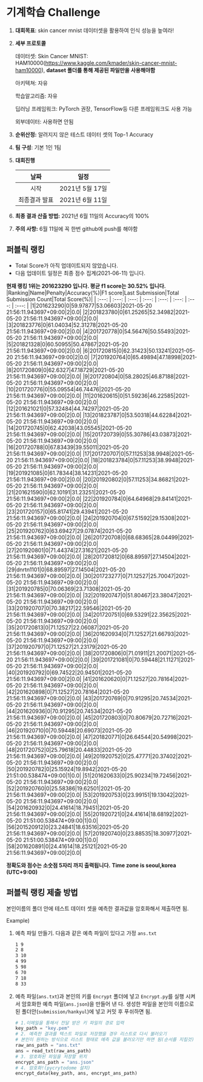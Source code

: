 # **기계학습 Challenge**
1. **대회목표**: skin cancer mnist 데이터셋을 활용하여 인식 성능을 높여라!

2. **세부 프로토콜**

   데이터셋: Skin Cancer MNIST: HAM10000(https://www.kaggle.com/kmader/skin-cancer-mnist-ham10000), 
           **dataset 폴더를 통해 제공된 파일만을 사용해야함**

   아키텍쳐: 자유

   학습알고리즘: 자유

   딥러닝 프레임워크: PyTorch 권장, TensorFlow등 다른 프레임워크도 사용 가능

   외부데이터: 사용하면 안됨

3. **순위산정:** 알려지지 않은 테스트 데이터 셋의 Top-1 Accuracy

4. **팀 구성**: 기본 1인 1팀


5. **대회진행**

   |     날짜      |      일정       |
   | :-----------: | :-------------: |
   |     시작      | 2021년 5월 17일 |
   | 최종결과 발표 | 2021년 6월 11일  |

6. **최종 결과 산출 방법:** 2021년 6월 11일의 Accuracy의 100%

7. **주의 사항:** 6월 11일에 꼭 한번 github에 push를 해야함


## 퍼블릭 랭킹

  
- Total Score가 아직 업데이트되지 않았습니다. 
 - 다음 업데이트 일정은 최종 점수 집계(2021-06-11) 입니다.
  
**현재 랭킹 1위는 201623290 입니다. 평균 f1 score는 30.52% 입니다.**
|Ranking|Name|Penalty|Accuracy(%)|F1 score|Last Submission|Total Submission Count|Total Score(%)|
| :---: | :---: | :---: | :---: | :---: | :---: | :---: | :---: |
|1|201623290|0|59.97877|53.06603|2021-05-20 21:56:11.943697+09:00|2|0.0|
|2|201823780|0|61.25265|52.34982|2021-05-20 21:56:11.943697+09:00|2|0.0|
|3|201823776|0|61.04034|52.31278|2021-05-20 21:56:11.943697+09:00|2|0.0|
|4|201720778|0|54.56476|50.55493|2021-05-20 21:56:11.943697+09:00|2|0.0|
|5|201821328|0|60.50955|50.47867|2021-05-20 21:56:11.943697+09:00|2|0.0|
|6|201720815|0|62.31423|50.13241|2021-05-20 21:56:11.943697+09:00|2|0.0|
|7|201920764|0|65.49894|47.18998|2021-05-20 21:56:11.943697+09:00|2|0.0|
|8|201720809|0|62.6327|47.18729|2021-05-20 21:56:11.943697+09:00|2|0.0|
|9|201720804|0|58.28025|46.87188|2021-05-20 21:56:11.943697+09:00|2|0.0|
|10|201720776|0|55.09554|46.74476|2021-05-20 21:56:11.943697+09:00|2|0.0|
|11|201620615|0|51.59236|46.22585|2021-05-20 21:56:11.943697+09:00|2|0.0|
|12|201621021|0|57.32484|44.74297|2021-05-20 21:56:11.943697+09:00|2|0.0|
|13|201823787|0|53.50318|44.62284|2021-05-20 21:56:11.943697+09:00|2|0.0|
|14|201720745|0|62.42038|43.05545|2021-05-20 21:56:11.943697+09:00|2|0.0|
|15|201720739|0|55.30786|43.03873|2021-05-20 21:56:11.943697+09:00|2|0.0|
|16|201720788|0|67.83439|39.55011|2021-05-20 21:56:11.943697+09:00|2|0.0|
|17|201720707|0|57.11253|38.9948|2021-05-20 21:56:11.943697+09:00|2|0.0|
|18|201823784|0|57.11253|38.9948|2021-05-20 21:56:11.943697+09:00|2|0.0|
|19|201921085|0|61.78344|38.14231|2021-05-20 21:56:11.943697+09:00|2|0.0|
|20|201920802|0|57.11253|34.86821|2021-05-20 21:56:11.943697+09:00|2|0.0|
|21|201621590|0|62.10191|31.23251|2021-05-20 21:56:11.943697+09:00|2|0.0|
|22|201920784|0|64.64968|29.84141|2021-05-20 21:56:11.943697+09:00|2|0.0|
|23|201720157|0|65.81741|29.43941|2021-05-20 21:56:11.943697+09:00|2|0.0|
|24|201920704|0|67.51592|29.15308|2021-05-20 21:56:11.943697+09:00|2|0.0|
|25|201920762|0|63.69427|29.07874|2021-05-20 21:56:11.943697+09:00|2|0.0|
|26|201720708|0|68.68365|28.04499|2021-05-20 21:56:11.943697+09:00|2|0.0|
|27|201920801|0|71.44374|27.31621|2021-05-20 21:56:11.943697+09:00|2|0.0|
|28|201720812|0|68.89597|27.14504|2021-05-20 21:56:11.943697+09:00|2|0.0|
|29|dnrtn1101|0|68.89597|27.14504|2021-05-20 21:56:11.943697+09:00|2|0.0|
|30|201723277|0|71.12527|25.70047|2021-05-20 21:56:11.943697+09:00|2|0.0|
|31|201920785|0|70.06369|23.71308|2021-05-20 21:56:11.943697+09:00|2|0.0|
|32|201920747|0|51.80467|23.38047|2021-05-20 21:56:11.943697+09:00|2|0.0|
|33|201920707|0|70.38217|22.59546|2021-05-20 21:56:11.943697+09:00|2|0.0|
|34|201720751|0|69.53291|22.35625|2021-05-20 21:56:11.943697+09:00|2|0.0|
|35|201720813|0|71.12527|22.06087|2021-05-20 21:56:11.943697+09:00|2|0.0|
|36|201620934|0|71.12527|21.66793|2021-05-20 21:56:11.943697+09:00|2|0.0|
|37|201920797|0|71.12527|21.23179|2021-05-20 21:56:11.943697+09:00|2|0.0|
|38|201720806|0|71.01911|21.20071|2021-05-20 21:56:11.943697+09:00|2|0.0|
|39|201721081|0|70.59448|21.11271|2021-05-20 21:56:11.943697+09:00|2|0.0|
|40|201920792|0|69.74522|20.94501|2021-05-20 21:56:11.943697+09:00|2|0.0|
|41|201620620|0|71.12527|20.78164|2021-05-20 21:56:11.943697+09:00|2|0.0|
|42|201620898|0|71.12527|20.78164|2021-05-20 21:56:11.943697+09:00|2|0.0|
|43|201720769|0|70.91295|20.74534|2021-05-20 21:56:11.943697+09:00|2|0.0|
|44|201620936|0|70.91295|20.74534|2021-05-20 21:56:11.943697+09:00|2|0.0|
|45|201720803|0|70.80679|20.72716|2021-05-20 21:56:11.943697+09:00|2|0.0|
|46|201920710|0|70.59448|20.69073|2021-05-20 21:56:11.943697+09:00|2|0.0|
|47|201820771|0|26.64544|20.54998|2021-05-20 21:56:11.943697+09:00|2|0.0|
|48|201720752|0|25.79618|20.44833|2021-05-20 21:56:11.943697+09:00|2|0.0|
|49|201920752|0|25.47771|20.37402|2021-05-20 21:56:11.943697+09:00|2|0.0|
|50|201920782|0|25.15924|19.8942|2021-05-20 21:51:00.538474+09:00|1|0.0|
|51|201620633|0|25.90234|19.72456|2021-05-20 21:56:11.943697+09:00|2|0.0|
|52|201920760|0|25.58386|19.62501|2021-05-20 21:56:11.943697+09:00|2|0.0|
|53|201920753|0|23.99151|19.13042|2021-05-20 21:56:11.943697+09:00|2|0.0|
|54|201620932|0|24.41614|18.79451|2021-05-20 21:56:11.943697+09:00|2|0.0|
|55|201920721|0|24.41614|18.68192|2021-05-20 21:51:00.538474+09:00|1|0.0|
|56|201520912|0|23.24841|18.63516|2021-05-20 21:56:11.943697+09:00|2|0.0|
|57|201920740|0|23.88535|18.30977|2021-05-20 21:51:00.538474+09:00|1|0.0|
|58|201620891|0|24.41614|18.25121|2021-05-20 21:56:11.943697+09:00|2|0.0|


**정확도와 점수는 소숫점 5자리 까지 출력됩니다.**
**Time zone is seoul,korea (UTC+9:00)**
## 퍼블릭 랭킹 제출 방법

본인이름의 폴더 안에 테스트 데이터 셋을 예측한 결과값을 암호화해서 제출하면 됨.

Example) 

1. 예측 파일 만들기. 다음과 같은 예측 파일이 있다고 가정 `ans.txt`

   ```tex
   1 9
   2 8
   3 10
   4 99
   5 98
   6 70
   7 18
   8 33
   ```

2. 예측 파일(`ans.txt`)과 본인의 키를 `Encrypt` 폴더에 넣고 `Encrypt.py`를 실행 시켜서 암호화한 예측 파일(`ans.json`)을 만들어 낸 다. 생성한 파일을 본인의 이름으로 된 폴더안(`submission/hankyul`)에 넣고 커밋 후 푸쉬하면 됨.

   ```python
   # 1.이메일을 통해서 전달 받은 키 파일의 경로 입력
   key_path = "key.pem"
   # 2. 예측한 결과를 텍스트 파일로 저장했을 경우 리스트로 다시 불러오기
   # 본인이 원하는 방식으로 리스트 형태로 예측 값을 불러오기만 하면 됨(순서를 지킬것)
   raw_ans_path = "ans.txt"
   ans = read_txt(raw_ans_path)
   # 3. 암호화된 파일을 저장할 위치
   encrypt_ans_path = "ans.json"
   # 4. 암호화!(pycrytodome 설치)
   encrypt_data(key_path, ans, encrypt_ans_path)
   ```




